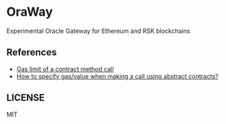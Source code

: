 # OraWay

Experimental Oracle Gateway for Ethereum and RSK blockchains

## References

- [Gas limit of a contract method call](https://ethereum.stackexchange.com/questions/46338/gas-limit-of-a-contract-method-call)
- [How to specify gas/value when making a call using abstract contracts?](https://ethereum.stackexchange.com/questions/8201/how-to-specify-gas-value-when-making-a-call-using-abstract-contracts)

## LICENSE

MIT


